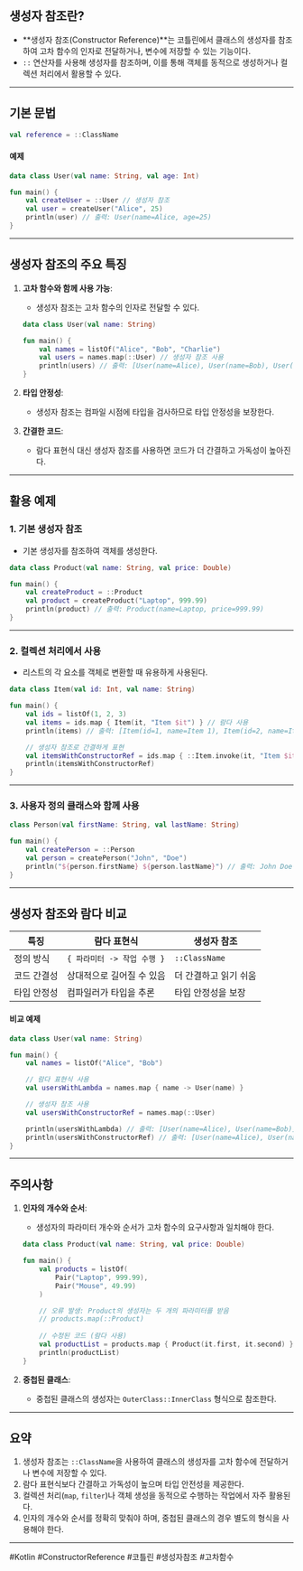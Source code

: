 ## **생성자 참조란?**
- **생성자 참조(Constructor Reference)**는 코틀린에서 클래스의 생성자를 참조하여 고차 함수의 인자로 전달하거나, 변수에 저장할 수 있는 기능이다.
- `::` 연산자를 사용해 생성자를 참조하며, 이를 통해 객체를 동적으로 생성하거나 컬렉션 처리에서 활용할 수 있다.

---

## **기본 문법**
```kotlin
val reference = ::ClassName
```

#### **예제**
```kotlin
data class User(val name: String, val age: Int)

fun main() {
    val createUser = ::User // 생성자 참조
    val user = createUser("Alice", 25)
    println(user) // 출력: User(name=Alice, age=25)
}
```

---

## **생성자 참조의 주요 특징**

1. **고차 함수와 함께 사용 가능**:
    - 생성자 참조는 고차 함수의 인자로 전달할 수 있다.
   ```kotlin
   data class User(val name: String)

   fun main() {
       val names = listOf("Alice", "Bob", "Charlie")
       val users = names.map(::User) // 생성자 참조 사용
       println(users) // 출력: [User(name=Alice), User(name=Bob), User(name=Charlie)]
   }
   ```

2. **타입 안정성**:
    - 생성자 참조는 컴파일 시점에 타입을 검사하므로 타입 안정성을 보장한다.

3. **간결한 코드**:
    - 람다 표현식 대신 생성자 참조를 사용하면 코드가 더 간결하고 가독성이 높아진다.

---

## **활용 예제**

### **1. 기본 생성자 참조**
- 기본 생성자를 참조하여 객체를 생성한다.
```kotlin
data class Product(val name: String, val price: Double)

fun main() {
    val createProduct = ::Product
    val product = createProduct("Laptop", 999.99)
    println(product) // 출력: Product(name=Laptop, price=999.99)
}
```

---

### **2. 컬렉션 처리에서 사용**
- 리스트의 각 요소를 객체로 변환할 때 유용하게 사용된다.
```kotlin
data class Item(val id: Int, val name: String)

fun main() {
    val ids = listOf(1, 2, 3)
    val items = ids.map { Item(it, "Item $it") } // 람다 사용
    println(items) // 출력: [Item(id=1, name=Item 1), Item(id=2, name=Item 2), Item(id=3, name=Item 3)]

    // 생성자 참조로 간결하게 표현
    val itemsWithConstructorRef = ids.map { ::Item.invoke(it, "Item $it") }
    println(itemsWithConstructorRef)
}
```

---

### **3. 사용자 정의 클래스와 함께 사용**
```kotlin
class Person(val firstName: String, val lastName: String)

fun main() {
    val createPerson = ::Person
    val person = createPerson("John", "Doe")
    println("${person.firstName} ${person.lastName}") // 출력: John Doe
}
```

---

## **생성자 참조와 람다 비교**

| 특징               | 람다 표현식                         | 생성자 참조                     |
|--------------------|------------------------------------|--------------------------------|
| 정의 방식          | `{ 파라미터 -> 작업 수행 }`         | `::ClassName`                 |
| 코드 간결성        | 상대적으로 길어질 수 있음           | 더 간결하고 읽기 쉬움          |
| 타입 안정성        | 컴파일러가 타입을 추론              | 타입 안정성을 보장             |

#### **비교 예제**
```kotlin
data class User(val name: String)

fun main() {
    val names = listOf("Alice", "Bob")

    // 람다 표현식 사용
    val usersWithLambda = names.map { name -> User(name) }

    // 생성자 참조 사용
    val usersWithConstructorRef = names.map(::User)

    println(usersWithLambda) // 출력: [User(name=Alice), User(name=Bob)]
    println(usersWithConstructorRef) // 출력: [User(name=Alice), User(name=Bob)]
}
```

---

## **주의사항**

1. **인자의 개수와 순서**:
    - 생성자의 파라미터 개수와 순서가 고차 함수의 요구사항과 일치해야 한다.
   ```kotlin
   data class Product(val name: String, val price: Double)

   fun main() {
       val products = listOf(
           Pair("Laptop", 999.99),
           Pair("Mouse", 49.99)
       )

       // 오류 발생: Product의 생성자는 두 개의 파라미터를 받음
       // products.map(::Product)
       
       // 수정된 코드 (람다 사용)
       val productList = products.map { Product(it.first, it.second) }
       println(productList)
   }
   ```

2. **중첩된 클래스**:
    - 중첩된 클래스의 생성자는 `OuterClass::InnerClass` 형식으로 참조한다.

---

## **요약**

1. 생성자 참조는 `::ClassName`을 사용하여 클래스의 생성자를 고차 함수에 전달하거나 변수에 저장할 수 있다.
2. 람다 표현식보다 간결하고 가독성이 높으며 타입 안전성을 제공한다.
3. 컬렉션 처리(`map`, `filter`)나 객체 생성을 동적으로 수행하는 작업에서 자주 활용된다.
4. 인자의 개수와 순서를 정확히 맞춰야 하며, 중첩된 클래스의 경우 별도의 형식을 사용해야 한다.

---

#Kotlin #ConstructorReference #코틀린 #생성자참조 #고차함수
